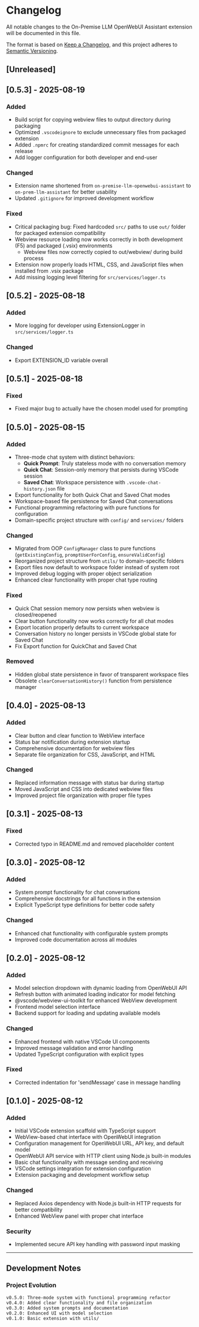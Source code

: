 # Changelog

All notable changes to the On-Premise LLM OpenWebUI Assistant extension will be documented in this file.

The format is based on [Keep a Changelog](https://keepachangelog.com/en/1.0.0/),
and this project adheres to [Semantic Versioning](https://semver.org/spec/v2.0.0.html).

## [Unreleased]

## [0.5.3] - 2025-08-19

### Added

- Build script for copying webview files to output directory during packaging
- Optimized `.vscodeignore` to exclude unnecessary files from packaged extension
- Added `.npmrc` for creating standardized commit messages for each release
- Add logger configuration for both developer and end-user

### Changed

- Extension name shortened from `on-premise-llm-openwebui-assistant` to `on-prem-llm-assistant` for better usability
- Updated `.gitignore` for improved development workflow

### Fixed

- Critical packaging bug: Fixed hardcoded `src/` paths to use `out/` folder for packaged extension compatibility
- Webview resource loading now works correctly in both development (F5) and packaged (.vsix) environments
  - Webview files now correctly copied to out/webview/ during build process
- Extension now properly loads HTML, CSS, and JavaScript files when installed from .vsix package
- Add missing logging level filtering for `src/services/logger.ts`

## [0.5.2] - 2025-08-18

### Added
- More logging for developer using ExtensionLogger in `src/services/logger.ts`

### Changed
- Export EXTENSION_ID variable overall

## [0.5.1] - 2025-08-18

### Fixed
- Fixed major bug to actually have the chosen model used for prompting

## [0.5.0] - 2025-08-15

### Added
- Three-mode chat system with distinct behaviors:
  - **Quick Prompt**: Truly stateless mode with no conversation memory
  - **Quick Chat**: Session-only memory that persists during VSCode session
  - **Saved Chat**: Workspace persistence with `.vscode-chat-history.json` file
- Export functionality for both Quick Chat and Saved Chat modes
- Workspace-based file persistence for Saved Chat conversations
- Functional programming refactoring with pure functions for configuration
- Domain-specific project structure with `config/` and `services/` folders

### Changed
- Migrated from OOP `ConfigManager` class to pure functions (`getExistingConfig`, `promptUserForConfig`, `ensureValidConfig`)
- Reorganized project structure from `utils/` to domain-specific folders
- Export files now default to workspace folder instead of system root
- Improved debug logging with proper object serialization
- Enhanced clear functionality with proper chat type routing

### Fixed
- Quick Chat session memory now persists when webview is closed/reopened
- Clear button functionality now works correctly for all chat modes
- Export location properly defaults to current workspace
- Conversation history no longer persists in VSCode global state for Saved Chat
- Fix Export function for QuickChat and Saved Chat

### Removed
- Hidden global state persistence in favor of transparent workspace files
- Obsolete `clearConversationHistory()` function from persistence manager

## [0.4.0] - 2025-08-13

### Added
- Clear button and clear function to WebView interface
- Status bar notification during extension startup
- Comprehensive documentation for webview files
- Separate file organization for CSS, JavaScript, and HTML

### Changed
- Replaced information message with status bar during startup
- Moved JavaScript and CSS into dedicated webview files
- Improved project file organization with proper file types

## [0.3.1] - 2025-08-13

### Fixed
- Corrected typo in README.md and removed placeholder content

## [0.3.0] - 2025-08-12

### Added
- System prompt functionality for chat conversations
- Comprehensive docstrings for all functions in the extension
- Explicit TypeScript type definitions for better code safety

### Changed
- Enhanced chat functionality with configurable system prompts
- Improved code documentation across all modules

## [0.2.0] - 2025-08-12

### Added
- Model selection dropdown with dynamic loading from OpenWebUI API
- Refresh button with animated loading indicator for model fetching
- @vscode/webview-ui-toolkit for enhanced WebView development
- Frontend model selection interface
- Backend support for loading and updating available models

### Changed
- Enhanced frontend with native VSCode UI components
- Improved message validation and error handling
- Updated TypeScript configuration with explicit types

### Fixed
- Corrected indentation for 'sendMessage' case in message handling

## [0.1.0] - 2025-08-12

### Added
- Initial VSCode extension scaffold with TypeScript support
- WebView-based chat interface with OpenWebUI integration
- Configuration management for OpenWebUI URL, API key, and default model
- OpenWebUI API service with HTTP client using Node.js built-in modules
- Basic chat functionality with message sending and receiving
- VSCode settings integration for extension configuration
- Extension packaging and development workflow setup

### Changed
- Replaced Axios dependency with Node.js built-in HTTP requests for better compatibility
- Enhanced WebView panel with proper chat interface

### Security
- Implemented secure API key handling with password input masking

---

## Development Notes

### Project Evolution
```
v0.5.0: Three-mode system with functional programming refactor
v0.4.0: Added clear functionality and file organization
v0.3.0: Added system prompts and documentation
v0.2.0: Enhanced UI with model selection
v0.1.0: Basic extension with utils/
```